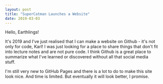 ```yaml
---
layout: post
title: "SuperCatman Launches a Website"
date: 2019-03-03
---
```


Hello, Earthlings!

It's 2019 and I've just realised that I can make a website on Github - it's not only for code, Karl! I was just looking for a place to share things that don't fit into lecture notes and are not pure code. I think Github is a great place to summarize what I've learned or discovered without all that social media stuff. 

I'm still very new to GitHub Pages and there is a lot to do to make this site look nice. And time is limited. But eventually it will look better, I promise. 
